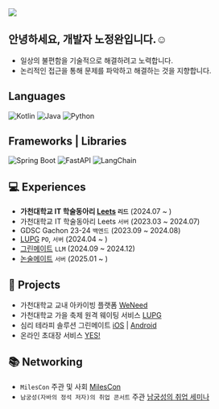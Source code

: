 <img src="https://capsule-render.vercel.app/api?type=waving&color=auto&height=200&section=header&text=Welcome!%20&fontSize=90" />

## 안녕하세요, 개발자 노정완입니다.☺️
- 일상의 불편함을 기술적으로 해결하려고 노력합니다.
- 논리적인 접근을 통해 문제를 파악하고 해결하는 것을 지향합니다.

## Languages
![Kotlin](https://img.shields.io/badge/Kotlin-7F52FF?style=for-the-badge&logo=Kotlin&logoColor=white)
![Java](https://img.shields.io/badge/java-%23ED8B00.svg?style=for-the-badge&logo=openjdk&logoColor=white)
![Python](https://img.shields.io/badge/python-3776AB?style=for-the-badge&logo=python&logoColor=white)

## Frameworks | Libraries
![Spring Boot](https://img.shields.io/badge/spring_boot-%236DB33F.svg?style=for-the-badge&logo=spring-boot&logoColor=white)
![FastAPI](https://img.shields.io/badge/FastAPI-009688?style=for-the-badge&logo=fastapi&logoColor=white)
![LangChain](https://img.shields.io/badge/LangChain-1C3C3C?style=for-the-badge&logo=langchain&logoColor=white)

## 💻 Experiences
- **가천대학교 IT 학술동아리 [Leets](https://leets.land) `리드`** (2024.07 ~ )
- 가천대학교 IT 학술동아리 Leets `서버` (2023.03 ~ 2024.07)
- GDSC Gachon 23-24 `백엔드` (2023.09 ~ 2024.08)
- [LUPG](https://github.com/gachon-table) `PO`, `서버` (2024.04 ~ )
- [그린메이트](https://greenmate.ai) `LLM` (2024.09 ~ 2024.12)
- [논술메이트](https://nonsoolmate.com) `서버` (2025.01 ~ )


## 🤝 Projects
- 가천대학교 교내 아카이빙 플랫폼 [WeNeed](https://github.com/Leets-Official/WeNeed-BE)
- 가천대학교 가을 축제 원격 웨이팅 서비스 [LUPG](https://github.com/gachon-table)
- 심리 테라피 솔루션 그린메이트 [iOS](https://apps.apple.com/kr/app/%EA%B7%B8%EB%A6%B0%EB%A9%94%EC%9D%B4%ED%8A%B8-%EB%82%98%EC%9D%98-ai-%EC%B9%9C%EA%B5%AC-%EC%9D%B5%EB%AA%85-%EC%B1%84%ED%8C%85-%EA%B3%A0%EB%AF%BC-%EC%83%81%EB%8B%B4-%EB%8C%80%ED%99%94/id6677031205) | [Android](https://play.google.com/store/apps/details?id=ai.greenmate)
- 온라인 초대장 서비스 [YES!](https://github.com/Leets-Official/Yes-BE)

## 📚 Networking
- `MilesCon` 주관 및 사회 [MilesCon](https://festa.io/events/6120)
- `남궁성(자바의 정석 저자)의 취업 콘서트` 주관 [남궁성의 취업 세미나](https://festa.io/events/m9mSWmdckP416ZU8FJzPUU)
